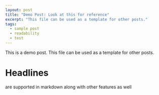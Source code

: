 ```yaml
---
layout: post
title: "Demo Post: Look at this for reference"
excerpt: "This file can be used as a template for other posts."
tags: 
  - sample post
  - readability
  - test
---
```


This is a demo post. This file can be used as a template for other posts.

# Headlines 

are supported in markdown along with other features as well


